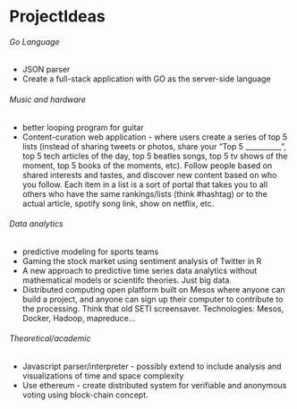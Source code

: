 ProjectIdeas
============

###### Go Language
* JSON parser
* Create a full-stack application with GO as the server-side language

###### Music and hardware
* better looping program for guitar
* Content-curation web application - where users create a series of top 5 lists (instead of sharing tweets or photos, share your “Top 5 __________”, top 5 tech articles of the day, top 5 beatles songs, top 5 tv shows of the moment, top 5 books of the moments, etc). Follow people based on shared interests and tastes, and discover new content based on who you follow. Each item in a list is a sort of portal that takes you to all others who have the same rankings/lists (think #hashtag) or to the actual article, spotify song link, show on netflix, etc.

###### Data analytics
* predictive modeling for sports teams 
* Gaming the stock market using sentiment analysis of Twitter in R
* A new approach to predictive time series data analytics without mathematical models or scientifc theories.  Just big data.
* Distributed computing open platform built on Mesos where anyone can build a project, and anyone can sign up their computer to contribute to the processing.  Think that old SETI screensaver. Technologies: Mesos, Docker, Hadoop, mapreduce...

###### Theoretical/academic
* Javascript parser/interpreter - possibly extend to include analysis and visualizations of time and space complexity
* Use ethereum - create distributed system for verifiable and anonymous voting using block-chain concept.
